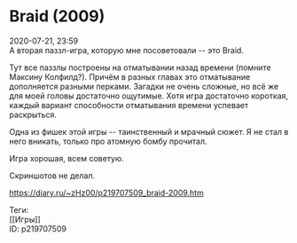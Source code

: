 Braid (2009)
=============

   
 2020-07-21, 23:59   
  А вторая паззл-игра, которую мне посоветовали -- это Braid.   
   
 Тут все паззлы построены на отматывании назад времени (помните Максину Колфилд?). Причём в разных главах это отматывание дополняется разными перками. Загадки не очень сложные, но всё же для моей головы достаточно ощутимые. Хотя игра достаточно короткая, каждый вариант способности отматывания времени успевает раскрыться.   
   
 Одна из фишек этой игры -- таинственный и мрачный сюжет. Я не стал в него вникать, только про атомную бомбу прочитал.   
   
 Игра хорошая, всем советую.   
   
 Скриншотов не делал.   
    
 <https://diary.ru/~zHz00/p219707509_braid-2009.htm>   
   
 Теги:   
 [[Игры]]   
 ID: p219707509
